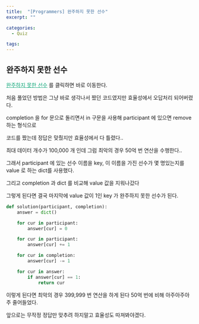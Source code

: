 ```yaml
---
title:  "[Programmers] 완주하지 못한 선수"
excerpt: ""

categories:
  - Quiz

tags:
---
```


## 완주하지 못한 선수

<a href="https://programmers.co.kr/learn/courses/30/lessons/42576" style="color:#0FA678" target="_blank">완주하지 못한 선수</a> 를 클릭하면 바로 이동한다.

처음 풀었던 방법은 그냥 바로 생각나서 짰던 코드였지만 효율성에서 오답처리 되어버렸다.

completion 을 for 문으로 돌리면서 in 구문을 사용해 participant 에 있으면 remove 하는 형식으로

코드를 짰는데 정답은 맞췄지만 효율성에서 다 틀렸다..

최대 데이터 개수가 100,000 개 인데 그럼 최악의 경우 50억 번 연산을 수행한다..

그래서 participant 에 있는 선수 이름을 key, 이 이름을 가진 선수가 몇 명있는지를 value 로 하는 dict를 사용했다.

그리고 completion 과 dict 를 비교해 value 값을 지워나갔다

그렇게 된다면 결국 마지막에 value 값이 1인 key 가 완주하지 못한 선수가 된다.

```python
def solution(participant, completion):
	answer = dict()

	for cur in participant:
		answer[cur] = 0

	for cur in participant:
		answer[cur] += 1

	for cur in completion:
		answer[cur] -= 1

	for cur in answer:
		if answer[cur] == 1:
			return cur
```

이렇게 된다면 최악의 경우 399,999 번 연산을 하게 된다 50억 번에 비해 아주아주아주 줄어들었다.

앞으로는 무작정 정답만 맞추려 하지말고 효율성도 따져봐야겠다.